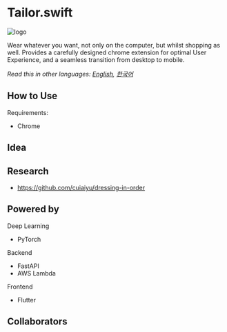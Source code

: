# Tailor.swift
![logo](https://user-images.githubusercontent.com/29195190/168416406-1b503f9a-59a2-4805-878d-7f2c9bf3b1ad.svg)

Wear whatever you want, not only on the computer, but whilst shopping as well. Provides a carefully designed chrome extension for optimal User Experience, and a seamless transition from desktop to mobile. 

_Read this in other languages: [English](https://github.com/Tailor-swift/Tailor.swift), [한국어](https://github.com/Tailor-swift/Tailor.swift/blob/main/lang/README.ko.md)_
## How to Use
Requirements:
* Chrome

## Idea


## Research
* https://github.com/cuiaiyu/dressing-in-order

## Powered by
Deep Learning
* PyTorch

Backend
* FastAPI
* AWS Lambda

Frontend
* Flutter

## Collaborators
